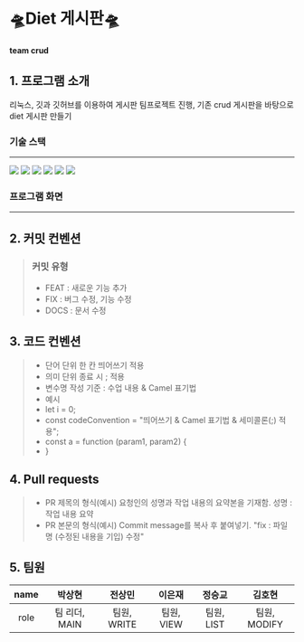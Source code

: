 #  🛸Diet 게시판🛸
#### team crud

## 1. 프로그램 소개
리눅스, 깃과 깃허브를 이용하여 게시판 팀프로젝트 진행, 기존 crud 게시판을 바탕으로 diet 게시판 만들기 
### 기술 스택
---------------------------
<div>
   <img src="https://img.shields.io/badge/github-181717?style=for-the-badge&logo=github&logoColor=white">
   <img src="https://img.shields.io/badge/git-F05032?style=for-the-badge&logo=git&logoColor=white">
   <img src="https://img.shields.io/badge/Ubuntu-F05032?style=for-the-badge&logo=git&logoColor=white">
   <img src="https://img.shields.io/badge/javascript-F05032?style=for-the-badge&logo=git&logoColor=white">
   <img src="https://img.shields.io/badge/html-F05032?style=for-the-badge&logo=git&logoColor=white">
   <img src="https://img.shields.io/badge/css-F05032?style=for-the-badge&logo=git&logoColor=white">
</div>
   
### 프로그램 화면 
---------------------------



## 2. 커밋 컨벤션
> ### 커밋 유형
> + FEAT : 새로운 기능 추가
> + FIX : 버그 수정, 기능 수정
> + DOCS : 문서 수정

## 3. 코드 컨벤션
> + 단어 단위 한 칸 띄어쓰기 적용
> + 의미 단위 종료 시 ; 적용
> + 변수명 작성 기준 : 수업 내용 & Camel 표기법
> + 예시
   > + let i = 0;
   > + const codeConvention = "띄어쓰기 & Camel 표기법 & 세미콜론(;) 적용";
   > + const a = function (param1, param2) {
   > + }

## 4. Pull requests
> + PR 제목의 형식(예시)
    요청인의 성명과 작업 내용의 요약본을 기재함.
    성명 : 작업 내용 요약
> + PR 본문의 형식(예시)
    Commit message를 복사 후 붙여넣기.
    "fix : 파일명 (수정된 내용을 기입) 수정"

## 5. 팀원
| name | 박상현 | 전상민 | 이은재 | 정승교 | 김호현 | 
|:---:|:------:|:-----:|:-----:|:-----:|:-----:|
|role|팀 리더, MAIN | 팀원, WRITE | 팀원, VIEW | 팀원, LIST| 팀원, MODIFY|
